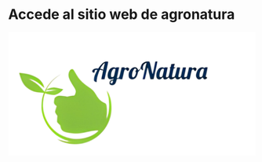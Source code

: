 # Accede al sitio web de agronatura
[![Accede al sitio web de agronatura](img/agronatura.png)](http://agronatura.000webhostapp.com/)

